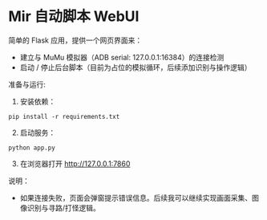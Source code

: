 # Mir 自动脚本 WebUI

简单的 Flask 应用，提供一个网页界面来：

- 建立与 MuMu 模拟器（ADB serial: 127.0.0.1:16384）的连接检测
- 启动 / 停止后台脚本（目前为占位的模拟循环，后续添加识别与操作逻辑）

准备与运行:

1. 安装依赖：

```
pip install -r requirements.txt
```

2. 启动服务：

```
python app.py
```

3. 在浏览器打开 http://127.0.0.1:7860

说明：

- 如果连接失败，页面会弹窗提示错误信息。后续我可以继续实现画面采集、图像识别与寻路/打怪逻辑。
